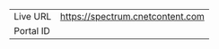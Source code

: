 
|                 |       |
|-----------------|-------|
| Live URL        | https://spectrum.cnetcontent.com |
| Portal ID       |  |
